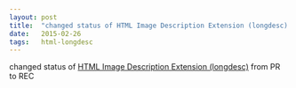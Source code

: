 ```yaml
---
layout: post
title:  "changed status of HTML Image Description Extension (longdesc) from PR to REC"
date:   2015-02-26
tags:   html-longdesc
---
```


changed status of [HTML Image Description Extension (longdesc)](/spec/html-longdesc) from PR to REC

